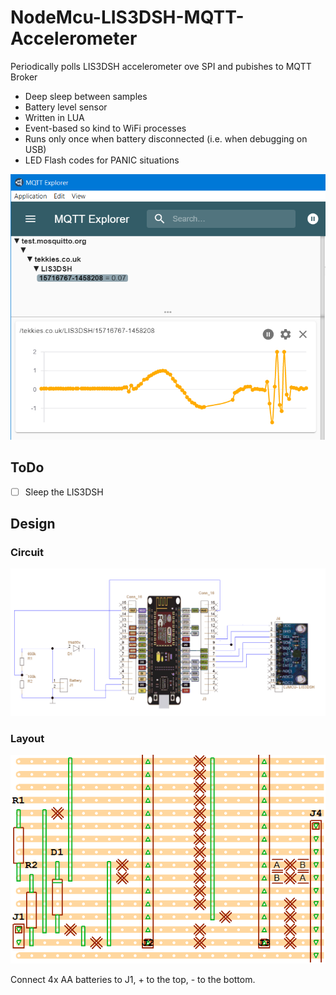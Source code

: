 # NodeMcu-LIS3DSH-MQTT-Accelerometer

Periodically polls LIS3DSH accelerometer ove SPI and pubishes to MQTT Broker

* Deep sleep between samples
* Battery level sensor
* Written in LUA
* Event-based so kind to WiFi processes
* Runs only once when battery disconnected (i.e. when debugging on USB)
* LED Flash codes for PANIC situations

![MQTT Explorer Chart](doc/MQTT-Explorer-Chart.png)


## ToDo
- [ ] Sleep the LIS3DSH

## Design

### Circuit
![Circuit Diagram](src/Circuit-Diagram-TinyCAD.png)

### Layout

![Stripboard Layout](src/Stripboard-Layout.VeeCAD.png)

Connect 4x AA batteries to J1, + to the top, - to the bottom.



